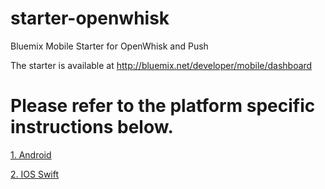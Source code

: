# starter-openwhisk
Bluemix Mobile Starter for OpenWhisk and Push

The starter is available at http://bluemix.net/developer/mobile/dashboard

# Please refer to the platform specific instructions below.

[1. Android](android/README.md)

[2. IOS Swift](ios_swift/README.md)
